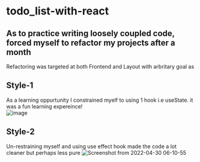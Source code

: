 # todo_list-with-react

## As to practice writing loosely coupled code, forced myself to refactor my projects after a month
Refactoring was targeted at both Frontend and Layout with arbritary goal as

## Style-1
As a learning oppurtunity I constrained myelf to using 1 hook i.e useState. it was a fun learning expereince!  
![image](https://user-images.githubusercontent.com/33974452/166087354-20bc79e0-e216-444b-9d06-78a190e3d573.png)


## Style-2
Un-restraining myself and using use effect hook made the code a lot cleaner but perhaps less pure
![Screenshot from 2022-04-30 06-10-55](https://user-images.githubusercontent.com/33974452/166087240-9f2c2cdb-dc81-4c69-8ef0-06c4afc1641f.png)

